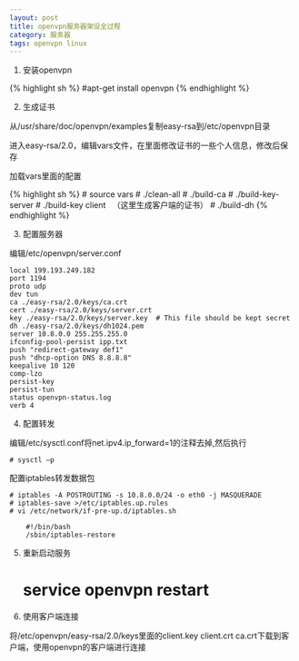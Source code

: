 ```yaml
---
layout: post
title: openvpn服务器架设全过程
category: 服务器
tags: openvpn linux
---
```

1. 安装openvpn

{% highlight sh %}
	#apt-get install openvpn
{% endhighlight %}

2. 生成证书

从/usr/share/doc/openvpn/examples复制easy-rsa到/etc/openvpn目录

进入easy-rsa/2.0，编辑vars文件，在里面修改证书的一些个人信息，修改后保存

加载vars里面的配置

{% highlight sh %}
	# source vars
	# ./clean-all
	# ./build-ca
	# ./build-key-server
	# ./build-key client   （这里生成客户端的证书）
	# ./build-dh
{% endhighlight %}

3. 配置服务器

编辑/etc/openvpn/server.conf	

	local 199.193.249.182
	port 1194
	proto udp
	dev tun
	ca ./easy-rsa/2.0/keys/ca.crt
	cert ./easy-rsa/2.0/keys/server.crt
	key ./easy-rsa/2.0/keys/server.key  # This file should be kept secret
	dh ./easy-rsa/2.0/keys/dh1024.pem
	server 10.8.0.0 255.255.255.0
	ifconfig-pool-persist ipp.txt
	push "redirect-gateway def1"
	push "dhcp-option DNS 8.8.8.8"
	keepalive 10 120
	comp-lzo
	persist-key
	persist-tun
	status openvpn-status.log
	verb 4

4. 配置转发

编辑/etc/sysctl.conf将net.ipv4.ip_forward=1的注释去掉,然后执行

	# sysctl –p

配置iptables转发数据包

	# iptables -A POSTROUTING -s 10.8.0.0/24 -o eth0 -j MASQUERADE
	# iptables-save >/etc/iptables.up.rules
	# vi /etc/network/if-pre-up.d/iptables.sh
	
		#!/bin/bash
		/sbin/iptables-restore


5. 重新启动服务

	# service openvpn restart

6. 使用客户端连接

将/etc/openvpn/easy-rsa/2.0/keys里面的client.key client.crt ca.crt下载到客户端，使用openvpn的客户端进行连接
